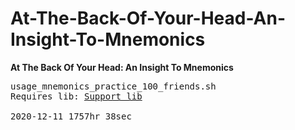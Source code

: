 # At-The-Back-Of-Your-Head-An-Insight-To-Mnemonics
<b>At The Back Of Your Head: An Insight To Mnemonics</b>

<pre>
usage_mnemonics_practice_100_friends.sh
Requires lib: <a href="https://github.com/Mikail-Eliyah/openssl_at_1st_sight">Support lib</a>  

2020-12-11_1757hr_38sec
</pre>

